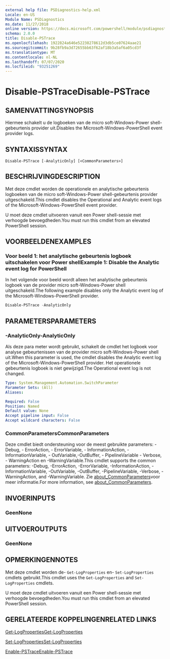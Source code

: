 ```yaml
---
external help file: PSDiagnostics-help.xml
Locale: en-US
Module Name: PSDiagnostics
ms.date: 11/27/2018
online version: https://docs.microsoft.com/powershell/module/psdiagnostics/disable-pstrace?view=powershell-7.1&WT.mc_id=ps-gethelp
schema: 2.0.0
title: Disable-PSTrace
ms.openlocfilehash: 1922824a646e52238278612d3db5ce07624aae21
ms.sourcegitcommit: 9b28fb9a3d72655bb63f62af18b3a5af6a05cd3f
ms.translationtype: MT
ms.contentlocale: nl-NL
ms.lasthandoff: 07/07/2020
ms.locfileid: "93251269"
---
```

# <span data-ttu-id="5ac88-102">Disable-PSTrace</span><span class="sxs-lookup"><span data-stu-id="5ac88-102">Disable-PSTrace</span></span>

## <span data-ttu-id="5ac88-103">SAMENVATTING</span><span class="sxs-lookup"><span data-stu-id="5ac88-103">SYNOPSIS</span></span>
<span data-ttu-id="5ac88-104">Hiermee schakelt u de logboeken van de micro soft-Windows-Power shell-gebeurtenis provider uit.</span><span class="sxs-lookup"><span data-stu-id="5ac88-104">Disables the Microsoft-Windows-PowerShell event provider logs.</span></span>

## <span data-ttu-id="5ac88-105">SYNTAXIS</span><span class="sxs-lookup"><span data-stu-id="5ac88-105">SYNTAX</span></span>

```
Disable-PSTrace [-AnalyticOnly] [<CommonParameters>]
```

## <span data-ttu-id="5ac88-106">BESCHRIJVING</span><span class="sxs-lookup"><span data-stu-id="5ac88-106">DESCRIPTION</span></span>

<span data-ttu-id="5ac88-107">Met deze cmdlet worden de operationele en analytische gebeurtenis logboeken van de micro soft-Windows-Power shell-gebeurtenis provider uitgeschakeld.</span><span class="sxs-lookup"><span data-stu-id="5ac88-107">This cmdlet disables the Operational and Analytic event logs of the Microsoft-Windows-PowerShell event provider.</span></span>

<span data-ttu-id="5ac88-108">U moet deze cmdlet uitvoeren vanuit een Power shell-sessie met verhoogde bevoegdheden.</span><span class="sxs-lookup"><span data-stu-id="5ac88-108">You must run this cmdlet from an elevated PowerShell session.</span></span>

## <span data-ttu-id="5ac88-109">VOORBEELDEN</span><span class="sxs-lookup"><span data-stu-id="5ac88-109">EXAMPLES</span></span>

### <span data-ttu-id="5ac88-110">Voor beeld 1: het analytische gebeurtenis logboek uitschakelen voor Power shell</span><span class="sxs-lookup"><span data-stu-id="5ac88-110">Example 1: Disable the Analytic event log for PowerShell</span></span>

<span data-ttu-id="5ac88-111">In het volgende voor beeld wordt alleen het analytische gebeurtenis logboek van de provider micro soft-Windows-Power shell uitgeschakeld.</span><span class="sxs-lookup"><span data-stu-id="5ac88-111">The following example disables only the Analytic event log of the Microsoft-Windows-PowerShell provider.</span></span>

```powershell
Disable-PSTrace -AnalyticOnly
```

## <span data-ttu-id="5ac88-112">PARAMETERS</span><span class="sxs-lookup"><span data-stu-id="5ac88-112">PARAMETERS</span></span>

### <span data-ttu-id="5ac88-113">-AnalyticOnly</span><span class="sxs-lookup"><span data-stu-id="5ac88-113">-AnalyticOnly</span></span>

<span data-ttu-id="5ac88-114">Als deze para meter wordt gebruikt, schakelt de cmdlet het logboek voor analyse gebeurtenissen van de provider micro soft-Windows-Power shell uit.</span><span class="sxs-lookup"><span data-stu-id="5ac88-114">When this parameter is used, the cmdlet disables the Analytic event log of the Microsoft-Windows-PowerShell provider.</span></span> <span data-ttu-id="5ac88-115">Het operationele gebeurtenis logboek is niet gewijzigd.</span><span class="sxs-lookup"><span data-stu-id="5ac88-115">The Operational event log is not changed.</span></span>

```yaml
Type: System.Management.Automation.SwitchParameter
Parameter Sets: (All)
Aliases:

Required: False
Position: Named
Default value: None
Accept pipeline input: False
Accept wildcard characters: False
```

### <span data-ttu-id="5ac88-116">CommonParameters</span><span class="sxs-lookup"><span data-stu-id="5ac88-116">CommonParameters</span></span>
<span data-ttu-id="5ac88-117">Deze cmdlet biedt ondersteuning voor de meest gebruikte parameters: -Debug, - ErrorAction, - ErrorVariable, - InformationAction, -InformationVariable, - OutVariable,-OutBuffer, - PipelineVariable - Verbose, - WarningAction en -WarningVariable.</span><span class="sxs-lookup"><span data-stu-id="5ac88-117">This cmdlet supports the common parameters: -Debug, -ErrorAction, -ErrorVariable, -InformationAction, -InformationVariable, -OutVariable, -OutBuffer, -PipelineVariable, -Verbose, -WarningAction, and -WarningVariable.</span></span> <span data-ttu-id="5ac88-118">Zie [about_CommonParameters](http://go.microsoft.com/fwlink/?LinkID=113216)voor meer informatie.</span><span class="sxs-lookup"><span data-stu-id="5ac88-118">For more information, see [about_CommonParameters](http://go.microsoft.com/fwlink/?LinkID=113216).</span></span>

## <span data-ttu-id="5ac88-119">INVOER</span><span class="sxs-lookup"><span data-stu-id="5ac88-119">INPUTS</span></span>

### <span data-ttu-id="5ac88-120">Geen</span><span class="sxs-lookup"><span data-stu-id="5ac88-120">None</span></span>

## <span data-ttu-id="5ac88-121">UITVOER</span><span class="sxs-lookup"><span data-stu-id="5ac88-121">OUTPUTS</span></span>

### <span data-ttu-id="5ac88-122">Geen</span><span class="sxs-lookup"><span data-stu-id="5ac88-122">None</span></span>

## <span data-ttu-id="5ac88-123">OPMERKINGEN</span><span class="sxs-lookup"><span data-stu-id="5ac88-123">NOTES</span></span>

<span data-ttu-id="5ac88-124">Met deze cmdlet worden de- `Get-LogProperties` en- `Set-LogProperties` cmdlets gebruikt.</span><span class="sxs-lookup"><span data-stu-id="5ac88-124">This cmdlet uses the `Get-LogProperties` and `Set-LogProperties` cmdlets.</span></span>

<span data-ttu-id="5ac88-125">U moet deze cmdlet uitvoeren vanuit een Power shell-sessie met verhoogde bevoegdheden.</span><span class="sxs-lookup"><span data-stu-id="5ac88-125">You must run this cmdlet from an elevated PowerShell session.</span></span>

## <span data-ttu-id="5ac88-126">GERELATEERDE KOPPELINGEN</span><span class="sxs-lookup"><span data-stu-id="5ac88-126">RELATED LINKS</span></span>

[<span data-ttu-id="5ac88-127">Get-LogProperties</span><span class="sxs-lookup"><span data-stu-id="5ac88-127">Get-LogProperties</span></span>](Get-LogProperties.md)

[<span data-ttu-id="5ac88-128">Set-LogProperties</span><span class="sxs-lookup"><span data-stu-id="5ac88-128">Set-LogProperties</span></span>](Set-LogProperties.md)

[<span data-ttu-id="5ac88-129">Enable-PSTrace</span><span class="sxs-lookup"><span data-stu-id="5ac88-129">Enable-PSTrace</span></span>](Enable-PSTrace.md)

